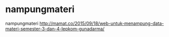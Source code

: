 # nampungmateri
nampungmateri
http://mamat.co/2015/09/18/web-untuk-menampung-data-materi-semester-3-dan-4-lepkom-gunadarma/
